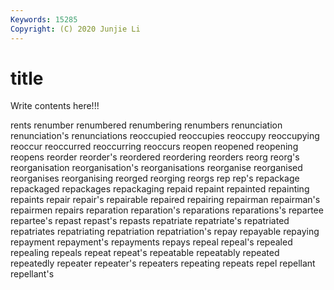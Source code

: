 ```yaml
---
Keywords: 15285
Copyright: (C) 2020 Junjie Li
---
```


# title

Write contents here!!!
 
rents 
renumber 
renumbered 
renumbering 
renumbers 
renunciation 
renunciation's 
renunciations 
reoccupied
reoccupies 
reoccupy 
reoccupying 
reoccur 
reoccurred 
reoccurring 
reoccurs 
reopen 
reopened 
reopening
reopens 
reorder 
reorder's 
reordered 
reordering 
reorders 
reorg 
reorg's 
reorganisation 
reorganisation's
reorganisations 
reorganise 
reorganised 
reorganises 
reorganising 
reorged 
reorging 
reorgs 
rep 
rep's
repackage 
repackaged 
repackages 
repackaging 
repaid 
repaint 
repainted 
repainting 
repaints 
repair
repair's 
repairable 
repaired 
repairing 
repairman 
repairman's 
repairmen 
repairs 
reparation 
reparation's
reparations 
reparations's 
repartee 
repartee's 
repast 
repast's 
repasts 
repatriate 
repatriate's 
repatriated
repatriates 
repatriating 
repatriation 
repatriation's 
repay 
repayable 
repaying 
repayment 
repayment's 
repayments
repays 
repeal 
repeal's 
repealed 
repealing 
repeals 
repeat 
repeat's 
repeatable 
repeatably
repeated 
repeatedly 
repeater 
repeater's 
repeaters 
repeating 
repeats 
repel 
repellant 
repellant's
